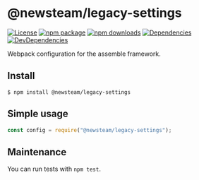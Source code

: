 # @newsteam/legacy-settings

[![License](https://img.shields.io/npm/l/@newsteam/legacy-settings.svg)](https://github.com/feight/packages/blob/master/LICENSE)
[![npm package](https://img.shields.io/npm/v/@newsteam/legacy-settings/latest.svg)](https://www.npmjs.com/package/@newsteam/legacy-settings)
[![npm downloads](https://img.shields.io/npm/dm/@newsteam/legacy-settings.svg)](https://www.npmjs.com/package/@newsteam/legacy-settings)
[![Dependencies](https://img.shields.io/david/feight/packages.svg?path=packages%2Futils)](https://david-dm.org/feight/packages?path=legacy-settings)
[![DevDependencies](https://img.shields.io/david/feight/packages.svg?path=packages%2Futils)](https://david-dm.org/feight/packages?type=dev&path=legacy-settings)

Webpack configuration for the assemble framework.

## Install

```
$ npm install @newsteam/legacy-settings
```
## Simple usage

```js
const config = require("@newsteam/legacy-settings");

```
## Maintenance

You can run tests with `npm test`.
